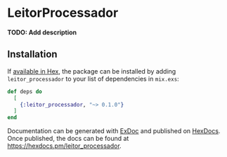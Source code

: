 # LeitorProcessador

**TODO: Add description**

## Installation

If [available in Hex](https://hex.pm/docs/publish), the package can be installed
by adding `leitor_processador` to your list of dependencies in `mix.exs`:

```elixir
def deps do
  [
    {:leitor_processador, "~> 0.1.0"}
  ]
end
```

Documentation can be generated with [ExDoc](https://github.com/elixir-lang/ex_doc)
and published on [HexDocs](https://hexdocs.pm). Once published, the docs can
be found at <https://hexdocs.pm/leitor_processador>.

